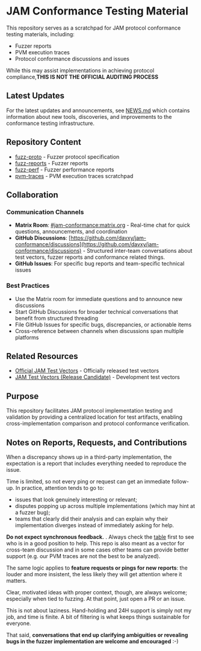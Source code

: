 # JAM Conformance Testing Material

This repository serves as a scratchpad for JAM protocol conformance testing
materials, including:

- Fuzzer reports 
- PVM execution traces
- Protocol conformance discussions and issues

While this may assist implementations in achieving protocol compliance,**THIS IS NOT THE OFFICIAL AUDITING PROCESS**

## Latest Updates

For the latest updates and announcements, see [NEWS.md](NEWS.md) which contains
information about new tools, discoveries, and improvements to the conformance
testing infrastructure.

## Repository Content

- [fuzz-proto](./fuzz-proto) - Fuzzer protocol specification
- [fuzz-reports](./fuzz-reports) - Fuzzer reports
- [fuzz-perf](./fuzz-perf) - Fuzzer performance reports
- [pvm-traces](./pvm-traces) - PVM execution traces scratchpad

## Collaboration

### Communication Channels

- **Matrix Room**: [#jam-conformance:matrix.org](https://matrix.to/#/#jam-conformance:matrix.org) - Real-time chat for quick questions, announcements, and coordination
- **GitHub Discussions**: [https://github.com/davxy/jam-conformance/discussions](https://github.com/davxy/jam-conformance/discussions) - Structured inter-team conversations about test vectors, fuzzer reports and conformance related things.
- **GitHub Issues**: For specific bug reports and team-specific technical issues

### Best Practices

- Use the Matrix room for immediate questions and to announce new discussions
- Start GitHub Discussions for broader technical conversations that benefit from structured threading
- File GitHub Issues for specific bugs, discrepancies, or actionable items
- Cross-reference between channels when discussions span multiple platforms

## Related Resources

- [Official JAM Test Vectors](https://github.com/w3f/jamtestvectors) - Officially released test vectors
- [JAM Test Vectors (Release Candidate)](https://github.com/davxy/jam-test-vectors) - Development test vectors

## Purpose

This repository facilitates JAM protocol implementation testing and
validation by providing a centralized location for test artifacts, enabling
cross-implementation comparison and protocol conformance verification.

## Notes on Reports, Requests, and Contributions

When a discrepancy shows up in a third-party implementation, the expectation is
a report that includes everything needed to reproduce the issue.

Time is limited, so not every ping or request can get an immediate follow-up.
In practice, attention tends to go to:
- issues that look genuinely interesting or relevant;
- disputes popping up across multiple implementations (which may hint at a fuzzer bug);
- teams that clearly did their analysis and can explain why their implementation
  diverges instead of immediately asking for help.

**Do not expect synchronous feedback.** . Always check the
[table](./fuzz-reports/README.md) first to see who is in a good position to
help. This repo is also meant as a vector for cross-team discussion and in some
cases other teams can provide better support (e.g. our PVM traces are not the
best to be analyzed).

The same logic applies to **feature requests or pings for new reports**:
the louder and more insistent, the less likely they will get attention
where it matters.

Clear, motivated ideas with proper context, though, are always welcome;
especially when tied to fuzzing. At that point, just open a PR or an issue.

This is not about laziness. Hand-holding and 24H support is simply not my job,
and time is finite. A bit of filtering is what keeps things sustainable for
everyone.

That said, **conversations that end up clarifying ambiguities or revealing bugs
in the fuzzer implementation are welcome and encouraged** :-)

